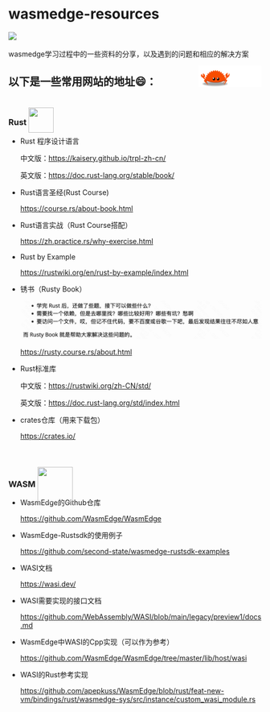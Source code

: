 # wasmedge-resources

[![](https://img.shields.io/badge/rustc-v1.68.2-green)](https://blog.rust-lang.org/2023/03/28/Rust-1.68.2.html)

wasmedge学习过程中的一些资料的分享，以及遇到的问题和相应的解决方案

<a href="https://github.com/sunface/rust-course">
   <img src="https://github.com/kiko-Y/wasmedge-resources/blob/master/README.assets/ferris.gif" align="right" width="25%"/>
</a>

## 以下是一些常用网站的地址😄：

### Rust [<img src="https://www.rust-lang.org/static/images/rust-logo-blk.svg" style="position:relative; top:15px; width:50px; height:50px;">](https://www.rust-lang.org/zh-CN/)
- Rust 程序设计语言

  中文版：https://kaisery.github.io/trpl-zh-cn/

  英文版：https://doc.rust-lang.org/stable/book/
- Rust语言圣经(Rust Course)
  
  https://course.rs/about-book.html
- Rust语言实战（Rust Course搭配）
  
  https://zh.practice.rs/why-exercise.html
- Rust by Example
  
  https://rustwiki.org/en/rust-by-example/index.html
- 锈书（Rusty Book）
  
  ![image-20230420105636635](./README.assets/image-20230420105636635.png)
  
  https://rusty.course.rs/about.html
- Rust标准库
  
  中文版：https://rustwiki.org/zh-CN/std/
  
  英文版：https://doc.rust-lang.org/std/index.html
- crates仓库（用来下载包）
  
  https://crates.io/

### WASM [<img src="https://webassembly.org/css/webassembly.svg" style="position:relative; top:30px; height:70px; width:70px;">](https://webassembly.org/)

- WasmEdge的Github仓库
  
  https://github.com/WasmEdge/WasmEdge
- WasmEdge-Rustsdk的使用例子
  
  https://github.com/second-state/wasmedge-rustsdk-examples
- WASI文档
  
  https://wasi.dev/
- WASI需要实现的接口文档
  
  https://github.com/WebAssembly/WASI/blob/main/legacy/preview1/docs.md
- WasmEdge中WASI的Cpp实现（可以作为参考）
  
  https://github.com/WasmEdge/WasmEdge/tree/master/lib/host/wasi
- WASI的Rust参考实现
  
  https://github.com/apepkuss/WasmEdge/blob/rust/feat-new-vm/bindings/rust/wasmedge-sys/src/instance/custom_wasi_module.rs
